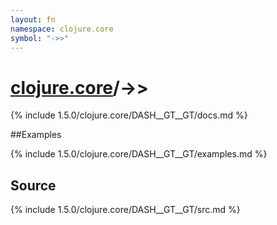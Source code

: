 ```yaml
---
layout: fn
namespace: clojure.core
symbol: "->>"
---
```


# [clojure.core](../)/->>

{% include 1.5.0/clojure.core/DASH__GT__GT/docs.md %}

##Examples

{% include 1.5.0/clojure.core/DASH__GT__GT/examples.md %}
## Source
{% include 1.5.0/clojure.core/DASH__GT__GT/src.md %}

